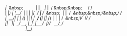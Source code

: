 &nbsp;____&nbsp;&nbsp;&nbsp;&nbsp;&nbsp;&nbsp;&nbsp;&nbsp;&nbsp;&nbsp;&nbsp;&nbsp;&nbsp;&nbsp;&nbsp;&nbsp;&nbsp;&nbsp;&nbsp;&nbsp;&nbsp;&nbsp;&nbsp;&nbsp;&nbsp;&nbsp;&nbsp;&nbsp;_&nbsp;&nbsp;&nbsp;&nbsp;&nbsp;&nbsp;&nbsp;&nbsp;&nbsp;&nbsp;___&nbsp;&nbsp;&nbsp;&nbsp;___&nbsp;&nbsp;&nbsp;&nbsp;&nbsp;&nbsp;&nbsp;&nbsp;__<br>
|&nbsp;_&nbsp;\&nbsp;_&nbsp;__&nbsp;___&nbsp;&nbsp;_&nbsp;&nbsp;&nbsp;_&nbsp;&nbsp;___&nbsp;&nbsp;___|&nbsp;|_&nbsp;___&nbsp;&nbsp;&nbsp;|_&nbsp;_|&nbsp;&nbsp;/&nbsp;\&nbsp;\&nbsp;&nbsp;&nbsp;&nbsp;&nbsp;&nbsp;/&nbsp;/<br>
|&nbsp;|_)&nbsp;|&nbsp;'__/&nbsp;_&nbsp;\|&nbsp;|&nbsp;|&nbsp;|/&nbsp;_&nbsp;\/&nbsp;__|&nbsp;__/&nbsp;_&nbsp;\&nbsp;&nbsp;&nbsp;|&nbsp;|&nbsp;&nbsp;/&nbsp;_&nbsp;\&nbsp;\&nbsp;/\&nbsp;/&nbsp;/&nbsp;<br>
|&nbsp;&nbsp;__/|&nbsp;|&nbsp;|&nbsp;(_)&nbsp;|&nbsp;|_|&nbsp;|&nbsp;&nbsp;__/&nbsp;(__|&nbsp;||&nbsp;(_)&nbsp;|&nbsp;&nbsp;|&nbsp;|&nbsp;/&nbsp;___&nbsp;\&nbsp;V&nbsp;&nbsp;V&nbsp;/&nbsp;&nbsp;<br>
|_|&nbsp;&nbsp;&nbsp;|_|&nbsp;&nbsp;\___/&nbsp;\__,&nbsp;|\___|\___|\__\___/&nbsp;&nbsp;|___/_/&nbsp;&nbsp;&nbsp;\_\_/\_/&nbsp;&nbsp;&nbsp;<br>
&nbsp;&nbsp;&nbsp;&nbsp;&nbsp;&nbsp;&nbsp;&nbsp;&nbsp;&nbsp;&nbsp;&nbsp;&nbsp;&nbsp;&nbsp;&nbsp;&nbsp;|___/&nbsp;&nbsp;&nbsp;&nbsp;&nbsp;&nbsp;&nbsp;&nbsp;&nbsp;&nbsp;&nbsp;&nbsp;&nbsp;&nbsp;&nbsp;&nbsp;&nbsp;&nbsp;&nbsp;&nbsp;&nbsp;&nbsp;&nbsp;&nbsp;&nbsp;&nbsp;&nbsp;&nbsp;&nbsp;&nbsp;&nbsp;&nbsp;&nbsp;&nbsp;&nbsp;&nbsp;&nbsp;&nbsp;&nbsp;&nbsp;&nbsp;&nbsp;<br>
<br>
